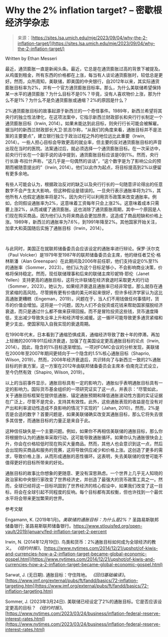 <!--yml

category: 未分类

date: 2024-05-29 12:34:30

-->

# Why the 2% inflation target? – 密歇根经济学杂志

> 来源：[https://sites.lsa.umich.edu/mje/2023/09/04/why-the-2-inflation-target/](https://sites.lsa.umich.edu/mje/2023/09/04/why-the-2-inflation-target/)

Written by Ethan Messeri

最近，通货膨胀一直是新闻头条。最近，它总是在通货膨胀过高的背景下被提及。从鸡蛋到租金，所有东西的价格都在上涨，每当有人谈论通货膨胀时，较低总是更好。然而，众所周知，美联储，即美国的中央银行，自2012年以来，其实际通货膨胀目标率为2%，并有一个官方通货膨胀目标率。那么，为什么美联储希望保持某一水平的通货膨胀？为什么目标不是0%？毕竟，没有人喜欢物价上涨，那为什么不是1%？为什么不是负通货膨胀或通缩？2%的原因是什么？

2%通货膨胀目标的故事起源于新西兰的一个奇怪事件。1989年，新西兰希望将其央行的独立性法律化，在这项法案中，它指示新西兰财政部长和央行行长制定一个通货膨胀目标（Irwin, 2014）。如果未能达到此目标，则央行行长可能会被解雇。据当时的新西兰财政部长大卫·凯吉尔称，“从我们的角度来看，通胀目标并不是法案的主要要点”，建立银行独立于政治过程之外的地位远比此重要（Irwin, 2014）。一些人担心目标会导致更高的就业率，但主要的反对通货膨胀目标的声音出现在当时的医院。法案通过后，就必须选择一个通货膨胀目标。在一次采访中，前央行行长在一个副手说的话中提到，通货膨胀目标应该是0到1%。然而，央行行长唐·布拉什声称，“这几乎是一句偶然的谈话”，“这个数字是为了影响公众的预期而被随意提出的”（Irwin, 2014）。他们以此作为起点，将目标提高到2%以便留有更多余地。

有些人可能会认为，根据政治反对的缺乏以及央行行长的一句随意评论得出的任意数字不会产生太大影响，但这种假设是错误的。一旦央行表示通胀率将为2%，其他所有人也假定通胀率将是2%，因为央行可以利用货币政策来改变通胀率。例如，合同假设通胀率为2%，这意味着工资每年只会上涨2%。这意味着成本只需要上涨2%，从而减缓了通货膨胀。这也消除了通货膨胀周期，其中一个原因是人们现在购买商品，因为他们认为将来商品会更加昂贵，这造成了商品短缺和价格上涨。1989年，新西兰的通胀率为7.6%，到1991年降至2%。其他国家开始关注，加拿大和英国随后实施了通胀目标（Irwin，2014）。

​​

与此同时，美国正在就联邦储备委员会应该设定的通胀率进行辩论。保罗·沃尔克（Paul Volcker）是1979年至1987年的联邦储备委员会主席，他的继任者艾伦·格林斯潘（Alan Greenspan）在此期间及2006年前任职，他们支持设定0%至1%的通胀率（Sommer，2023）。他们认为这个目标足够小，不会影响商业决策，价格将保持稳定。然而，现任联储理事和后来的联储主席珍妮特·耶伦（Janet Yellen）支持更高的通胀目标，这将允许联储在经济衰退时采取更大的行动（Sommer，2023）。她认为，如果经济衰退且通胀率已经非常低，那么就存在通货紧缩的高风险。尽管拥有更有价值的美元听起来很好，但许多经济学家认为这比高通胀更糟糕（Engeman，2019）。问题在于，当人们不用钱做任何事情时，货币的价值会增加。这将是一个问题，因为人们不会投资或花钱来帮助国家摆脱经济衰退，而只是通过什么都不做来获得回报。而不是冒险投资这些钱，货币速度降低，支出减少导致失业率上升和经济增长减缓。这一循环可能导致更多通货紧缩和更少支出，使国家陷入自我实现的衰退周期。

在1990年代末，日本看到了通缩恐惧成真，通缩经济导致了数十年的停滞。再加上轻微的2001年911后经济衰退，加强了在美国设定更高通胀目标的论点（Irwin, 2014）。因此，隐含的1%目标逐渐增加。一项对FOMC会议的分析发现，美联储在2000年至2007年期间更倾向于一个隐含的1.5%核心通胀目标（Shaprio, Wilson, 2019）。然而，2008年经济衰退后，共识转向了与新西兰一致的2%通胀目标的折衷方案，这一方案在2012年由联邦储备委员会主席本·伯南克正式设立，至今仍然有效（Shapiro, Wilson, 2019）。

以上的当前事件显示，通胀目标具有一定的影响力，通胀似乎表明通胀目标具有一定的影响力。国际货币基金组织的一项研究证实了这一点，并表示：“尽管如此，关于通胀目标框架在提供低通胀、锚定通胀预期和降低通胀波动性方面的实证证据在广泛上，尽管不是完全，支持其有效性。此外，这些通胀表现的收益是在没有对产出和利率波动性造成不良影响的情况下实现的”（Jahan, 2010）。然而，2%是否是合适的数字？首要问题是，如果美联储确实改变其通胀目标，那么它将失去很多其信誉，而通胀目标的力量正是来自于此。

这种信任缺失是一个主要问题。例如，如果你不再相信美联储的通胀目标，那么你将根据你认为的通胀率采取行动，这可能导致通胀循环。如果你认为通胀很快会上升，你会在价格较低时现在购买大量商品。然而，其他人也会意识到这一点，然后会出现购买商品和服务的竞赛，这将导致供应减少和价格上涨。这创造了更多的需求，导致价格上涨，从而形成通胀的恶性循环。这表明，失去美联储的信誉可能不值得更好的目标所带来的好处。

通胀目标的故事比你想象的更随意、更没有深思熟虑。一个世界上几乎无人知晓的政治家和中央银行家改变了世界经济史，并创造了最强大的货币政策工具之一。然而，全球已经将这一目标巩固到了世界经济的核心假设中，如果我们改变了这一目标，将会在全球引起不同程度的反响。每个目标都有其权衡，但也许找到一个最优水平将会带来更加繁荣的世界。

参考文献

Engamann, K. (2019年1月)。*美联储的通胀目标：为什么是2%？* 圣路易斯联邦储备银行; 圣路易斯联邦储备银行。https://www.stlouisfed.org/open-vault/2019/january/fed-inflation-target-2-percent

Irwin, N. (2014年12月19日). 鸟类和货币：2%通胀目标如何成为全球经济的教义。 *《纽约时报》*。[https://www.nytimes.com/2014/12/21/upshot/of-kiwis-and-currencies-how-a-2-inflation-target-became-global-economic-gospel.html](https://www.nytimes.com/2014/12/21/upshot/of-kiwis-and-currencies-how-a-2-inflation-target-became-global-economic-gospel.html)

Sarwat, J. (无日期). 通胀目标：守住阵地。 *《回归基础编译》*。[https://www.imf.org/external/pubs/ft/fandd/basics/72-inflation-targeting.htm](https://www.imf.org/external/pubs/ft/fandd/basics/72-inflation-targeting.htm)

Sommer, J. (2023年3月24日). 美联储已经设定了2%的通胀目标。它是否应该设定更高的目标？ *《纽约时报》*。[https://www.nytimes.com/2023/03/24/business/inflation-federal-reserve-interest-rates.html](https://www.nytimes.com/2023/03/24/business/inflation-federal-reserve-interest-rates.html)
